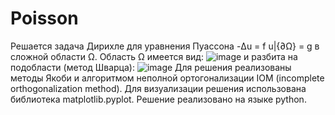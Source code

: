# Poisson
Решается задача Дирихле для уравнения Пуассона
-Δu = f
u|{∂Ω} = g
в сложной области Ω.
Область Ω имеется вид:
![image](https://github.com/DAK1901/Poisson/assets/141585517/b18cd450-13fd-4c7a-9361-1ef7b1d0cfba)
и разбита на подобласти (метод Шварца):
![image](https://github.com/DAK1901/Poisson/assets/141585517/970d7747-4813-4b75-90bb-8fb3cdaeba6c)
Для решения реализованы методы Якоби и алгоритмом неполной ортогонализации IOM (incomplete orthogonalization method).
Для визуализации решения использована библиотека matplotlib.pyplot.
Решение реализовано на языке python.

